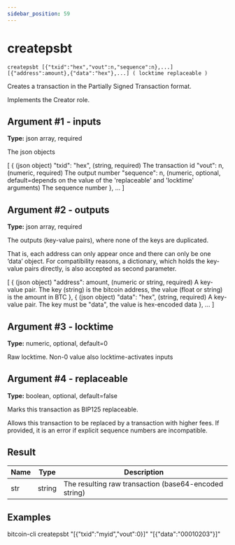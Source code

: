```yaml
---
sidebar_position: 59
---
```

# createpsbt

`createpsbt [{"txid":"hex","vout":n,"sequence":n},...] [{"address":amount},{"data":"hex"},...] ( locktime replaceable )`

Creates a transaction in the Partially Signed Transaction format.

Implements the Creator role.

## Argument #1 - inputs

**Type:** json array, required

The json objects

[
  {                       (json object)
    "txid": "hex",        (string, required) The transaction id
    "vout": n,            (numeric, required) The output number
    "sequence": n,        (numeric, optional, default=depends on the value of the 'replaceable' and 'locktime' arguments) The sequence number
  },
  ...
]

## Argument #2 - outputs

**Type:** json array, required

The outputs (key-value pairs), where none of the keys are duplicated.

That is, each address can only appear once and there can only be one ‘data’ object. For compatibility reasons, a dictionary, which holds the key-value pairs directly, is also accepted as second parameter.

[
  {                       (json object)
    "address": amount,    (numeric or string, required) A key-value pair. The key (string) is the bitcoin address, the value (float or string) is the amount in BTC
  },
  {                       (json object)
    "data": "hex",        (string, required) A key-value pair. The key must be "data", the value is hex-encoded data
  },
  ...
]

## Argument #3 - locktime

**Type:** numeric, optional, default=0

Raw locktime. Non-0 value also locktime-activates inputs

## Argument #4 - replaceable

**Type:** boolean, optional, default=false

Marks this transaction as BIP125 replaceable.

Allows this transaction to be replaced by a transaction with higher fees. If provided, it is an error if explicit sequence numbers are incompatible.

## Result

| Name | Type   | Description                                           |
| ---- | ------ | ----------------------------------------------------- |
| str  | string | The resulting raw transaction (base64-encoded string) |

## Examples

bitcoin-cli createpsbt "[{\"txid\":\"myid\",\"vout\":0}]" "[{\"data\":\"00010203\"}]"
